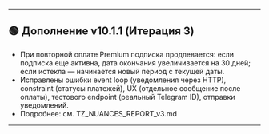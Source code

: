 ---

## 🟢 Дополнение v10.1.1 (Итерация 3)
- При повторной оплате Premium подписка продлевается: если подписка еще активна, дата окончания увеличивается на 30 дней; если истекла — начинается новый период с текущей даты.
- Исправлены ошибки event loop (уведомления через HTTP), constraint (статусы платежей), UX (отдельное сообщение после оплаты), тестового endpoint (реальный Telegram ID), отправки уведомлений.
- Подробнее: см. TZ_NUANCES_REPORT_v3.md

--- 